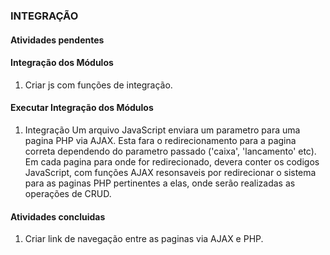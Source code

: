 ### INTEGRAÇÃO

#### Atividades pendentes

#### Integração dos Módulos
1. Criar js com funções de integração.

#### Executar Integração dos Módulos
1. Integração
	Um arquivo JavaScript enviara um parametro para uma pagina PHP via AJAX. Esta fara o redirecionamento para a pagina correta dependendo do parametro passado ('caixa', 'lancamento' etc). Em cada pagina para onde for redirecionado, devera conter os codigos JavaScript, com funções AJAX resonsaveis por redirecionar o sistema para as paginas PHP pertinentes a elas, onde serão realizadas as operações de CRUD.

#### Atividades concluidas
1. Criar link de navegação entre as paginas via AJAX e PHP.
